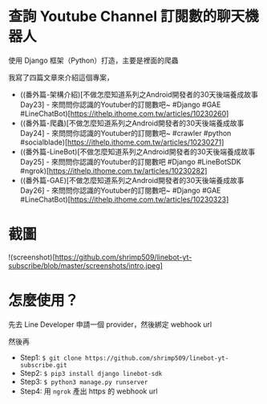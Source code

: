
# 查詢 Youtube Channel 訂閱數的聊天機器人
使用 Django 框架（Python）打造，主要是裡面的爬蟲

我寫了四篇文章來介紹這個專案，
* ((番外篇-架構介紹)[不做怎麼知道系列之Android開發者的30天後端養成故事 Day23] - 來問問你認識的Youtuber的訂閱數吧~ #Django #GAE #LineChatBot)[https://ithelp.ithome.com.tw/articles/10230260]
* ((番外篇-爬蟲)[不做怎麼知道系列之Android開發者的30天後端養成故事 Day24] - 來問問你認識的Youtuber的訂閱數吧~ #crawler #python #socialblade)[https://ithelp.ithome.com.tw/articles/10230271]
* ((番外篇-LineBot)[不做怎麼知道系列之Android開發者的30天後端養成故事 Day25] - 來問問你認識的Youtuber的訂閱數吧 #Django #LineBotSDK #ngrok)[https://ithelp.ithome.com.tw/articles/10230282]
* ((番外篇-GAE)[不做怎麼知道系列之Android開發者的30天後端養成故事 Day26] - 來問問你認識的Youtuber的訂閱數吧~ #Django #GAE #LineChatBot)[https://ithelp.ithome.com.tw/articles/10230323]


# 截圖
!(screenshot)[https://github.com/shrimp509/linebot-yt-subscribe/blob/master/screenshots/intro.jpeg]

# 怎麼使用？
先去 Line Developer 申請一個 provider，然後綁定 webhook url

然後再
* Step1: `$ git clone https://github.com/shrimp509/linebot-yt-subscribe.git`
* Step2: `$ pip3 install django linebot-sdk`
* Step3: `$ python3 manage.py runserver`
* Step4: 用 `ngrok` 產出 https 的 webhook url